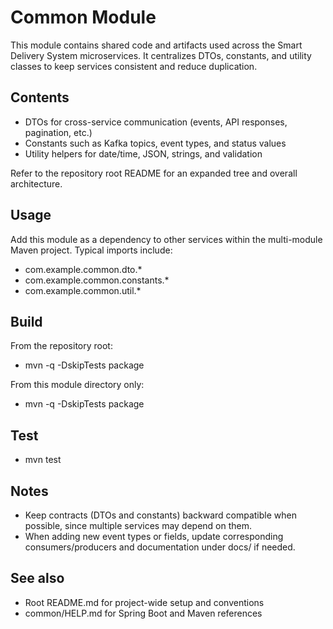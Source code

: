 # Common Module

This module contains shared code and artifacts used across the Smart Delivery System microservices. It centralizes DTOs, constants, and utility classes to keep services consistent and reduce duplication.

## Contents
- DTOs for cross-service communication (events, API responses, pagination, etc.)
- Constants such as Kafka topics, event types, and status values
- Utility helpers for date/time, JSON, strings, and validation

Refer to the repository root README for an expanded tree and overall architecture.

## Usage
Add this module as a dependency to other services within the multi-module Maven project. Typical imports include:
- com.example.common.dto.*
- com.example.common.constants.*
- com.example.common.util.*

## Build
From the repository root:
- mvn -q -DskipTests package

From this module directory only:
- mvn -q -DskipTests package

## Test
- mvn test

## Notes
- Keep contracts (DTOs and constants) backward compatible when possible, since multiple services may depend on them.
- When adding new event types or fields, update corresponding consumers/producers and documentation under docs/ if needed.

## See also
- Root README.md for project-wide setup and conventions
- common/HELP.md for Spring Boot and Maven references
